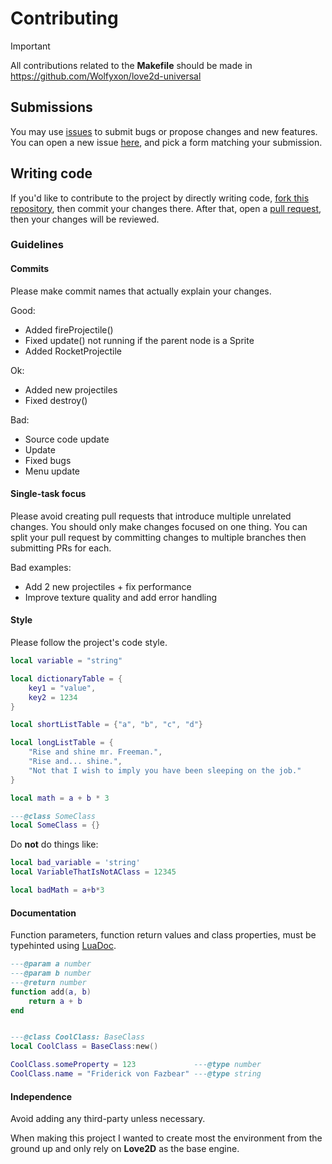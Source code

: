 # Contributing

> [!IMPORTANT]  
> All contributions related to the **Makefile** should be made in https://github.com/Wolfyxon/love2d-universal

## Submissions
You may use [issues](https://github.com/Wolfyxon/TurretSiege/issues) to submit bugs or propose changes and new features.
You can open a new issue [here](https://github.com/Wolfyxon/TurretSiege/issues/new/choose), and pick a form matching your submission.

## Writing code
If you'd like to contribute to the project by directly writing code, [fork this repository](https://github.com/Wolfyxon/TurretSiege/fork), then commit your changes there. After that, open a [pull request](https://github.com/Wolfyxon/TurretSiege/pulls), then your changes will be reviewed.

### Guidelines
#### Commits

Please make commit names that actually explain your changes.

Good:
- Added fireProjectile()
- Fixed update() not running if the parent node is a Sprite
- Added RocketProjectile

Ok:
- Added new projectiles
- Fixed destroy()

Bad:
- Source code update
- Update
- Fixed bugs
- Menu update

#### Single-task focus
Please avoid creating pull requests that introduce multiple unrelated changes.
You should only make changes focused on one thing. You can split your pull request by committing changes to multiple branches then submitting PRs for each.

Bad examples:
- Add 2 new projectiles + fix performance
- Improve texture quality and add error handling

#### Style
Please follow the project's code style.
```lua
local variable = "string"

local dictionaryTable = {
    key1 = "value",
    key2 = 1234
}

local shortListTable = {"a", "b", "c", "d"}

local longListTable = {
    "Rise and shine mr. Freeman.",
    "Rise and... shine.",
    "Not that I wish to imply you have been sleeping on the job."
}

local math = a + b * 3

---@class SomeClass
local SomeClass = {}
```
Do **not** do things like:
```lua
local bad_variable = 'string'
local VariableThatIsNotAClass = 12345

local badMath = a+b*3
```

#### Documentation
Function parameters, function return values and class properties, must be typehinted using [LuaDoc](https://keplerproject.github.io/luadoc/manual.html).

```lua
---@param a number
---@param b number
---@return number
function add(a, b) 
    return a + b
end
```

```lua

---@class CoolClass: BaseClass
local CoolClass = BaseClass:new()

CoolClass.someProperty = 123             ---@type number
CoolClass.name = "Friderick von Fazbear" ---@type string
```

#### Independence
Avoid adding any third-party unless necessary.

When making this project I wanted to create most the environment from the ground up and only rely on **Love2D** as the base engine.